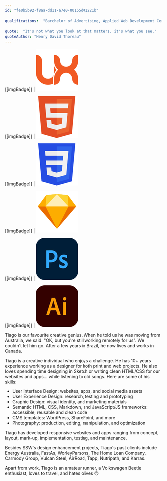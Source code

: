 ```yaml
---
id: "fe0b5b92-f8aa-dd11-a7e0-00155d01221b"

qualifications:  "Barchelor of Advertising, Applied Web Development Certificate"

quote:  "It's not what you look at that matters, it's what you see."
quoteAuthor: "Henry David Thoreau"
---  
```


[[imgBadge]]
| ![](../badges/Designer-web-ux.png)

[[imgBadge]]
| ![](../badges/Designer-web-html5.png)

[[imgBadge]]
| ![](../badges/Designer-web-css3.png)

[[imgBadge]]
| ![](../badges/Designer-sketch.png)

[[imgBadge]]
| ![](../badges/Designer-adobe-photoshop.png)

[[imgBadge]]
| ![](../badges/Designer-adobe-illustrator.png)

Tiago is our favourite creative genius. When he told us he was moving from Australia, we said: "OK, but you're still working remotely for us". We couldn't let him go. After a few years in Brazil, he now lives and works in Canada.  

Tiago is a creative individual who enjoys a challenge. He has 10+ years experience working as a designer for both print and web projects. He also loves spending time designing in Sketch or writing clean HTML/CSS for our websites and apps... while listening to old songs. Here are some of his skills:

* User Interface Design: websites, apps, and social media assets
* User Experience Design: research, testing and prototyping
* Graphic Design: visual identity, and marketing materials
* Semantic HTML, CSS, Markdown, and JavaScript/JS frameworks: accessible, reusable and clean code
* CMS templates: WordPress, SharePoint, and more
* Photography: production, editing, manipulation, and optimization

Tiago has developed responsive websites and apps ranging from concept, layout, mark-up, implementation, testing, and maintenance.

Besides SSW's design enhancement projects, Tiago's past clients include Energy Australia, FastAs, WorleyParsons, The Home Loan Company, Carmody Group, Vulcan Steel, AirRoad, Tapp, Nutripath, and Karras.

Apart from work, Tiago is an amateur runner, a Volkswagen Beetle enthusiast, loves to travel, and hates olives 🙃
